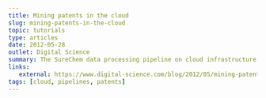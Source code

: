 ```yaml
---
title: Mining patents in the cloud
slug: mining-patents-in-the-cloud
topic: tutorials
type: articles
date: 2012-05-28
outlet: Digital Science
summary: The SureChem data processing pipeline on cloud infrastructure.
links:
   external: https://www.digital-science.com/blog/2012/05/mining-patents-in-the-cloud-part-1-the-surechem-data-processing-pipeline/
tags: [cloud, pipelines, patents]
---
```


